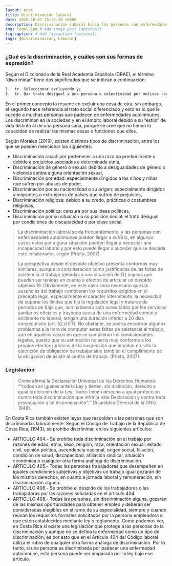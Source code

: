 ```yaml
---
layout: post
title: Discriminación laboral
date: 2020-10-07 15:32:20 +0600
description: Discriminación laboral hacia las personas con enfermedades autoinmunes. # Add post description (optional)
img: legal.jpg # Add image post (optional)
fig-caption: # Add figcaption (optional)
tags: [Discriminacion, Laboral]
---
```

### ¿Qué es la discriminación, y cuáles son sus formas de expresión?
Según el Diccionario de la Real Academia Española (DRAE), el término “discriminar” tiene dos significados que se indican a continuación:
```sh
1.	tr. Seleccionar excluyendo y; 
2.	tr. Dar trato desigual a una persona o colectividad por motivos raciales, religiosos, políticos, de sexo, de edad, de condición física o mental, etc.
```
En el primer concepto lo resume en excluir una cosa de otra, sin embargo, el segundo hace referencia al trato social diferenciado y esto es lo que le sucede a muchas personas que padecen de enfermedades autoinmunes. Los discriminan en la sociedad y en el ámbito laboral debido a su “estilo” de vida distinto al de una persona sana, porque se cree que no tienen la capacidad de realizar las mismas cosas o funciones que ellos. 

Según Morales (2019), existen distintos tipos de discriminación, entre los que se pueden mencionar los siguientes:
* Discriminación racial: por pertenecer a una raza no predominante o debido a prejuicios asociados a determinada etnia,
* Discriminación de género o sexual: debido a desigualdades de género o violencia contra alguna orientación sexual,
* Discriminación por edad: especialmente dirigidos a los niños y niñas que sufren por abusos de poder,
* Discriminación por su nacionalidad o su origen: especialmente dirigidos a migrantes o extranjeros de países que sufren de prejuicios,
* Discriminación religiosa: debido a su credo, prácticas o costumbres religiosas,
* Discriminación política: censura por sus ideas políticas,
* Discriminación por su situación o su posición social: el trato desigual por condiciones de discapacidad o por clase social.

>La discriminación laboral se da frecuentemente, y las personas con enfermedades autoinmunes pueden llegar a sufrirlo, en algunos casos estos por alguna situación pueden llegar a necesitar una incapacidad laboral y por esto puede llegar a suceder que se despida este colaborador, según (Prieto, 2007).

>La perspectiva desde el despido objetivo presenta contornos muy similares, aunque la consideración como justificadas de las faltas de asistencia al trabajo (debidas a una situación de IT) implica que puedan ser tenidas en cuenta a efectos de articular un despido objetivo 19. Obviamente, en este caso sería necesario que las ausencias del trabajo cumplieran los requisitos exigidos en el precepto legal, especialmente el carácter intermitente, la necesidad de superar los límites que fija la regulación legal y tratarse de períodos de baja que, aun habiendo sido acreditados por los servicios sanitarios oficiales y trayendo causa de una enfermedad común y accidente no laboral, tengan una duración inferior a 20 días consecutivos (art. 52.d ET). No obstante, se podría encontrar algunos problemas a la hora de computar estas faltas de asistencia al trabajo, aun en aquellos casos en que se cumplieran los condicionantes legales, puesto que su estimación no sería muy conforme a los propios efectos jurídicos de la suspensión que impiden no sólo la ejecución de obligación de trabajar sino también el cumplimiento de la obligación de asistir al centro de trabajo. (Prieto, 2007).

### Legislación
>Como afirma la Declaración Universal de los Derechos Humanos: “"todos son iguales ante la Ley y tienen, sin distinción, derecho a igual protección de la Ley. Todos tienen derecho a igual protección contra toda discriminación que infrinja esta Declaración y contra toda provocación a tal discriminación".“ (Asamblea General de la ONU, 1948).

En Costa Rica también existen leyes que respaldan a las personas que son discriminadas laboralmente. Según el Código de Trabajo de la República de Costa Rica, (1943), se prohíbe discriminar, en los siguientes artículos:
* ARTICULO 404.- Se prohíbe toda discriminación en el trabajo por razones de edad, etnia, sexo, religión, raza, orientación sexual, estado civil, opinión política, ascendencia nacional, origen social, filiación, condición de salud, discapacidad, afiliación sindical, situación económica o cualquier otra forma análoga de discriminación.
* ARTICULO 405.- Todas las personas trabajadoras que desempeñen en iguales condiciones subjetivas y objetivas un trabajo igual gozarán de los mismos derechos, en cuanto a jornada laboral y remuneración, sin discriminación alguna.
* ARTICULO 406.- Se prohíbe el despido de los trabajadores o las trabajadoras por las razones señaladas en el artículo 404.
* ARTICULO 408.- Todas las personas, sin discriminación alguna, gozarán de las mismas oportunidades para obtener empleo y deberán ser consideradas elegibles en el ramo de su especialidad, siempre y cuando reúnan los requisitos formales solicitados por la persona empleadora o que estén establecidos mediante ley o reglamento.
Como podemos ver, en Costa Rica sí existe una legislación que protege a las personas de la discriminación y aunque no se defina la enfermedad como un tipo de discriminación, es por esto que en el Artículo 404 del Código laboral utiliza el rubro de cualquier otra forma análoga de discriminación. Por lo tanto, si una persona es discriminada por padecer una enfermedad autoinmune, esta persona puede ser amparada por la ley bajo ese artículo.